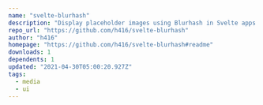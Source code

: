 ```yaml
---
name: "svelte-blurhash"
description: "Display placeholder images using Blurhash in Svelte apps."
repo_url: "https://github.com/h416/svelte-blurhash"
author: "h416"
homepage: "https://github.com/h416/svelte-blurhash#readme"
downloads: 1
dependents: 1
updated: "2021-04-30T05:00:20.927Z"
tags: 
  - media
  - ui
---
```

